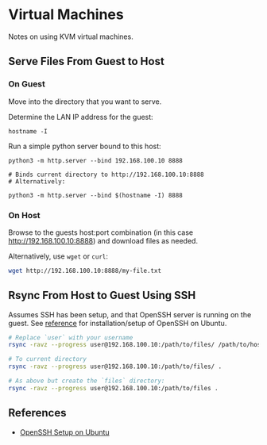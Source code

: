 # Virtual Machines

Notes on using KVM virtual machines.

Serve Files From Guest to Host
------------------------------

### On Guest
Move into the directory that you want to serve.

Determine the LAN IP address for the guest:

```
hostname -I
```

Run a simple python server bound to this host:

```
python3 -m http.server --bind 192.168.100.10 8888

# Binds current directory to http://192.168.100.10:8888
# Alternatively:

python3 -m http.server --bind $(hostname -I) 8888
```

### On Host

Browse to the guests host:port combination (in this case http://192.168.100.10:8888) and download files as needed.

Alternatively, use `wget` or `curl`:

```bash
wget http://192.168.100.10:8888/my-file.txt
```

Rsync From Host to Guest Using SSH
----------------------------------
Assumes SSH has been setup, and that OpenSSH server is running on the guest. See [reference][1] for installation/setup of OpenSSH on Ubuntu.

```bash
# Replace `user` with your username
rsync -ravz --progress user@192.168.100.10:/path/to/files/ /path/to/host/dir

# To current directory
rsync -ravz --progress user@192.168.100.10:/path/to/files/ .

# As above but create the `files` directory:
rsync -ravz --progress user@192.168.100.10:/path/to/files .
```
References
----------
* [OpenSSH Setup on Ubuntu][1]

[1]: https://ubuntu.com/server/docs/service-openssh
